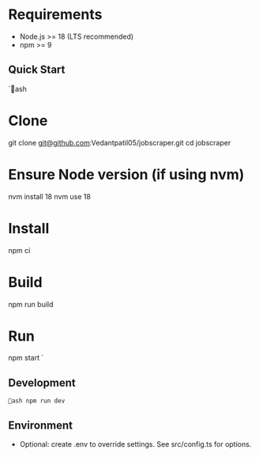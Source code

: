 # Requirements

- Node.js >= 18 (LTS recommended)
- npm >= 9

## Quick Start
`ash
# Clone
git clone git@github.com:Vedantpatil05/jobscraper.git
cd jobscraper

# Ensure Node version (if using nvm)
nvm install 18
nvm use 18

# Install
npm ci

# Build
npm run build

# Run
npm start
`

## Development
`ash
npm run dev
`

## Environment
- Optional: create .env to override settings. See src/config.ts for options.
